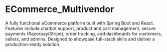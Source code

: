 # ECommerce_Multivendor
A fully functional eCommerce platform built with Spring Boot and React. Features include chatbot support, product and cart management, secure payments (Razorpay/Stripe), order tracking, and dashboards for customers, sellers, and admins. Designed to showcase full-stack skills and deliver a production-ready solution.
